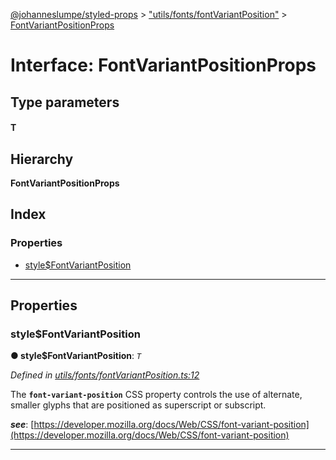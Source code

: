 [@johanneslumpe/styled-props](../README.md) > ["utils/fonts/fontVariantPosition"](../modules/_utils_fonts_fontvariantposition_.md) > [FontVariantPositionProps](../interfaces/_utils_fonts_fontvariantposition_.fontvariantpositionprops.md)

# Interface: FontVariantPositionProps

## Type parameters
#### T 
## Hierarchy

**FontVariantPositionProps**

## Index

### Properties

* [style$FontVariantPosition](_utils_fonts_fontvariantposition_.fontvariantpositionprops.md#style_fontvariantposition)

---

## Properties

<a id="style_fontvariantposition"></a>

###  style$FontVariantPosition

**● style$FontVariantPosition**: *`T`*

*Defined in [utils/fonts/fontVariantPosition.ts:12](https://github.com/johanneslumpe/styled-props/blob/8e709f1/src/utils/fonts/fontVariantPosition.ts#L12)*

The **`font-variant-position`** CSS property controls the use of alternate, smaller glyphs that are positioned as superscript or subscript.

*__see__*: [https://developer.mozilla.org/docs/Web/CSS/font-variant-position](https://developer.mozilla.org/docs/Web/CSS/font-variant-position)

___

